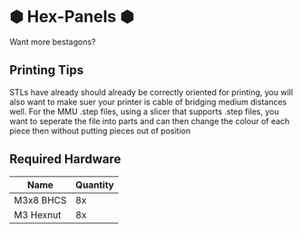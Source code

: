 # &#x2B22; Hex-Panels &#x2B22;
Want more bestagons?

## Printing Tips
STLs have already should already be correctly oriented for printing, you will also want to make suer your printer is cable of bridging medium distances well. For the MMU .step files, using a slicer that supports .step files, you want to seperate the file into parts and can then change the colour of each piece then without putting pieces out of position

## Required Hardware
| Name | Quantity |
| --- | --- |
| M3x8 BHCS | 8x |
| M3 Hexnut | 8x |